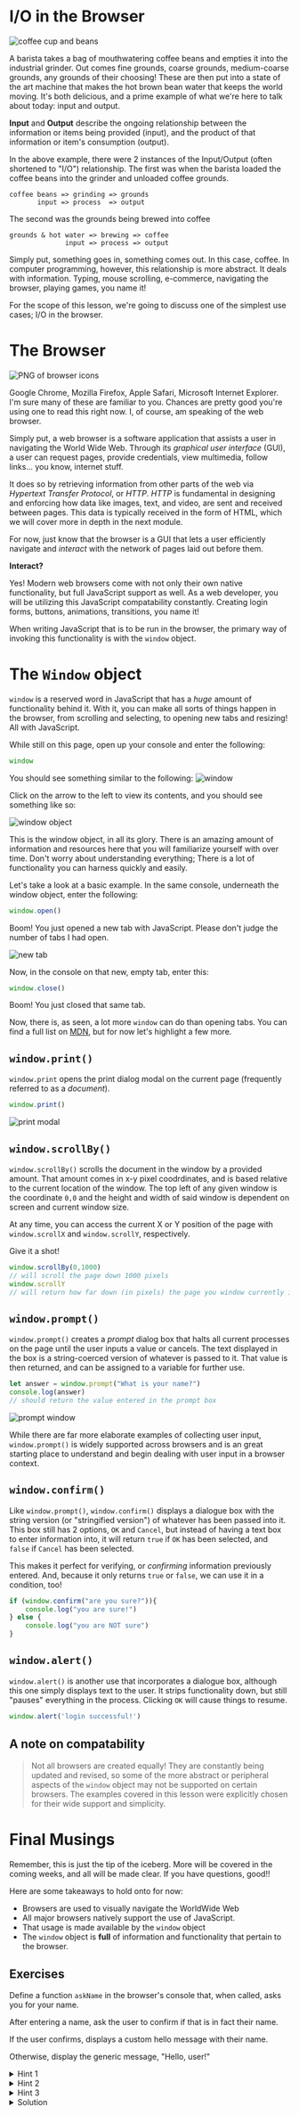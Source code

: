 # I/O in the Browser
![coffee cup and beans](https://res.cloudinary.com/btvca/image/upload/c_limit,h_540,w_1080/v1600709948/coffee-171653_1280_ntdjqd.jpg)

A barista takes a bag of mouthwatering coffee beans and empties it into the industrial grinder. Out comes fine grounds, coarse grounds, medium-coarse grounds, any grounds of their choosing! These are then put into a state of the art machine that makes the hot brown bean water that keeps the world moving. It's both delicious, and a prime example of what we're here to talk about today: input and output.

**Input** and **Output** describe the ongoing relationship between the information or items being provided (input), and the product of that information or item's consumption (output). 

In the above example, there were 2 instances of the Input/Output (often shortened to "I/O") relationship. The first was when the barista loaded the coffee beans into the grinder and unloaded coffee grounds.

```
coffee beans => grinding => grounds
       input => process  => output
```

The second was the grounds being brewed into coffee

```
grounds & hot water => brewing => coffee
              input => process => output
```

Simply put, something goes in, something comes out. In this case, coffee. In computer programming, however, this relationship is more abstract. It deals with information. Typing, mouse scrolling, e-commerce, navigating the browser, playing games, you name it! 

For the scope of this lesson, we're going to discuss one of the simplest use cases; I/O in the browser. 

# The Browser
![PNG of browser icons](https://res.cloudinary.com/btvca/image/upload/c_limit,h_540,w_1080/v1600709346/browser-773215_1280_au75hj.png)

Google Chrome, Mozilla Firefox, Apple Safari, Microsoft Internet Explorer. I'm sure many of these are familiar to you. Chances are pretty good you're using one to read this right now. I, of course, am speaking of the web browser.

Simply put, a web browser is a software application that assists a user in navigating the World Wide Web. Through its *graphical user interface* (GUI), a user can request pages, provide credentials, view multimedia, follow links... you know, internet stuff. 

It does so by retrieving information from other parts of the web via *Hypertext Transfer Protocol*, or *HTTP*. *HTTP* is fundamental in designing and enforcing how data like images, text, and video, are sent and received between pages. This data is typically received in the form of HTML, which we will cover more in depth in the next module.

For now, just know that the browser is a GUI that lets a user efficiently navigate and *interact* with the network of pages laid out before them. 

**Interact?** 

Yes! Modern web browsers come with not only their own native functionality, but full JavaScript support as well. As a web developer, you will be utilizing this JavaScript compatability constantly. Creating login forms, buttons, animations, transitions, you name it! 

When writing JavaScript that is to be run in the browser, the primary way of invoking this functionality is with the `window` object.

# The `Window` object

`window` is a reserved word in JavaScript that has a *huge* amount of functionality behind it. With it, you can make all sorts of things happen in the browser, from scrolling and selecting, to opening new tabs and resizing! All with JavaScript.


While still on this page, open up your console and enter the following:

```js
window
```
You should see something similar to the following:
![window](https://res.cloudinary.com/btvca/image/upload/v1600790639/window_object_sz8q8u.png)

Click on the arrow to the left to view its contents, and you should see something like so:

![window object](https://res.cloudinary.com/btvca/image/upload/v1600790639/window_object_2_iptesh.png)

This is the window object, in all its glory. There is an amazing amount of information and resources here that you will familiarize yourself with over time. Don't worry about understanding everything; There is a lot of functionality you can harness quickly and easily.


Let's take a look at a basic example. In the same console, underneath the window object, enter the following:

```js
window.open()
```
Boom! You just opened a new tab with JavaScript. Please don't judge the number of tabs I had open.

![new tab](https://res.cloudinary.com/btvca/image/upload/c_scale,w_1080/v1600788078/newTab_l7dfkq.png)

Now, in the console on that new, empty tab, enter this:

```js
window.close()
```

Boom! You just closed that same tab. 

Now, there is, as seen, a lot more `window` can do than opening tabs. You can find a full list on [MDN](https://developer.mozilla.org/en-US/docs/Web/API/Window#Methods), but for now let's highlight a few more. 

## `window.print()`

`window.print` opens the print dialog modal on the current page (frequently referred to as a *document*).

```js
window.print()
```
![print modal](https://res.cloudinary.com/btvca/image/upload/c_limit,h_540,w_1080/v1600789259/print_modal_yc0sth.png)

## `window.scrollBy()`

`window.scrollBy()` scrolls the document in the window by a provided amount.  That amount comes in x-y pixel coodrdinates, and is based relative to the current location of the window. The top left of any given window is the coordinate `0,0` and the height and width of said window is dependent on screen and current window size. 

At any time, you can access the current X or Y position of the page with `window.scrollX` and `window.scrollY`, respectively.

Give it a shot! 
```js
window.scrollBy(0,1000)
// will scroll the page down 1000 pixels
window.scrollY
// will return how far down (in pixels) the page you window currently is
```

## `window.prompt()`

`window.prompt()` creates a *prompt* dialog box that halts all current processes on the page until the user inputs a value or cancels. The text displayed in the box is a string-coerced version of whatever is passed to it. That value is then returned, and can be assigned to a variable for further use.

```js
let answer = window.prompt("What is your name?")
console.log(answer)
// should return the value entered in the prompt box
```
![prompt window](https://res.cloudinary.com/btvca/image/upload/c_scale,w_1080/v1600795290/prompt_window_qolppv.png)

While there are far more elaborate examples of collecting user input, `window.prompt()` is widely supported across browsers and is an great starting place to understand and begin dealing with user input in a browser context. 

## `window.confirm()`

Like `window.prompt()`, `window.confirm()` displays a dialogue box with the string version (or "stringified version") of whatever has been passed into it. This box still has 2 options, `OK` and `Cancel`, but instead of having a text box to enter information into, it will return `true` if `OK` has been selected, and `false` if `Cancel` has been selected.

This makes it perfect for verifying, or *confirming* information previously entered. And, because it only returns `true` or `false`, we can use it in a condition, too!


```js
if (window.confirm("are you sure?")){
    console.log("you are sure!")
} else {
    console.log("you are NOT sure")
}
```
## `window.alert()`

`window.alert()` is another use that incorporates a dialogue box, although this one simply displays text to the user. It strips functionality down, but still "pauses" everything in the process. Clicking `OK` will cause things to resume.

```js
window.alert('login successful!')
```

## A note on compatability

>Not all browsers are created equally! They are constantly being updated and revised, so some of the more abstract or peripheral aspects of the `window` object may not be supported on certain browsers. The examples covered in this lesson were explicitly chosen for their wide support and simplicity. 

# Final Musings

Remember, this is just the tip of the iceberg. More will be covered in the coming weeks, and all will be made clear. If you have questions, good!! 

Here are some takeaways to hold onto for now:

 - Browsers are used to visually navigate the WorldWide Web
 - All major browsers natively support the use of JavaScript.
 - That usage is made available by the `window` object
 - The `window` object is **full** of information and functionality that pertain to the browser.

 ## Exercises

 Define a function `askName` in the browser's console that, when called, asks you for your name. 
 
 After entering a name, ask the user to confirm if that is in fact their name.

 If the user confirms, displays a custom hello message with their name. 

 Otherwise, display the generic message, "Hello, user!"

<details>
<summary>Hint 1</summary>
Start with a function definition so you can later call this code multiple times! AKA:


 ```js
function askName(){
    let name = // your codehere
}
 ```
</details>

<details>
<summary>Hint 2</summary>

You can store the value of a window prompt in a variable for later use:

```js

```
</details>

<details>
<summary>Hint 3</summary>

Use `window.confirm()` to verify whether the entered value is desired.

</details>

<details>
<summary>Solution</summary>

```js
function askName() {
    let name = window.prompt("What is your name?")
    let isTrue = window.confirm(`You entered: ${name}. Are you sure?`)
    if (isTrue) {
        window.alert(`Hello, ${name}!`)
    } else {
        window.alert(`Hello, user!`)
    }
}
```
</details>
